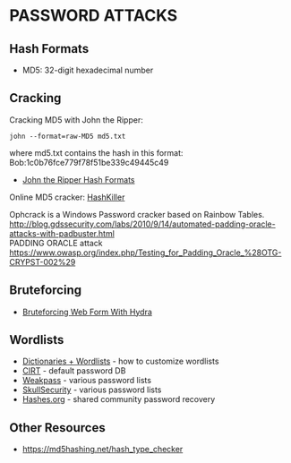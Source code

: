# PASSWORD ATTACKS

Hash Formats
------------

* MD5: 32-digit hexadecimal number


Cracking
--------

Cracking MD5 with John the Ripper:

`john --format=raw-MD5 md5.txt`

where md5.txt contains the hash in this format: Bob:1c0b76fce779f78f51be339c49445c49  

* [John the Ripper Hash Formats](http://pentestmonkey.net/cheat-sheet/john-the-ripper-hash-formats)  

Online MD5 cracker: [HashKiller](https://hashkiller.co.uk/md5-decrypter.aspx)

Ophcrack is a Windows Password cracker based on Rainbow Tables.  
http://blog.gdssecurity.com/labs/2010/9/14/automated-padding-oracle-attacks-with-padbuster.html  
PADDING ORACLE attack   
https://www.owasp.org/index.php/Testing_for_Padding_Oracle_%28OTG-CRYPST-002%29  


Bruteforcing
------------

* [Bruteforcing Web Form With Hydra](http://null-byte.wonderhowto.com/how-to/hack-like-pro-crack-online-web-form-passwords-with-thc-hydra-burp-suite-0160643/)


Wordlists
---------

* [Dictionaries + Wordlists](https://blog.g0tmi1k.com/2011/06/dictionaries-wordlists/) - how to customize wordlists
* [CIRT](https://cirt.net/passwords) - default password DB
* [Weakpass](http://weakpass.com/lists) - various password lists
* [SkullSecurity](https://wiki.skullsecurity.org/Passwords) - various password lists
* [Hashes.org](https://hashes.org/public.php) - shared community password recovery


Other Resources
---------------

* https://md5hashing.net/hash_type_checker  
